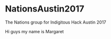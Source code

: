 # NationsAustin2017
The Nations group for Indigitous Hack Austin 2017

Hi guys my name is Margaret

